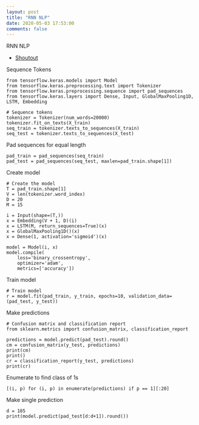 ```yaml
---
layout: post
title: "RNN NLP"
date: 2020-05-03 17:53:00 
comments: false
---
```


RNN NLP

* [Shoutout](https://lazyprogrammer.me/tensorflow-2-0-is-here-get-the-vip-version-now/)

Sequence Tokens
```
from tensorflow.keras.models import Model
from tensorflow.keras.preprocessing.text import Tokenizer
from tensorflow.keras.preprocessing.sequence import pad_sequences
from tensorflow.keras.layers import Dense, Input, GlobalMaxPooling1D, LSTM, Embedding

# Sequence tokens
tokenizer = Tokenizer(num_words=20000)
tokenizer.fit_on_texts(X_train)
seq_train = tokenizer.texts_to_sequences(X_train)
seq_test = tokenizer.texts_to_sequences(X_test)
```

Pad sequences for equal length
```
pad_train = pad_sequences(seq_train)
pad_test = pad_sequences(seq_test, maxlen=pad_train.shape[1])
```

Create model
```
# Create the model
T = pad_train.shape[1]
V = len(tokenizer.word_index)
D = 20
M = 15

i = Input(shape=(T,))
x = Embedding(V + 1, D)(i)
x = LSTM(M, return_sequences=True)(x)
x = GlobalMaxPooling1D()(x)
x = Dense(1, activation='sigmoid')(x)

model = Model(i, x)
model.compile(
    loss='binary_crossentropy',
    optimizer='adam',
    metrics=['accuracy'])
```

Train model
```
# Train model
r = model.fit(pad_train, y_train, epochs=10, validation_data=(pad_test, y_test))
```

Make predictions
```
# Confusion matrix and classification report
from sklearn.metrics import confusion_matrix, classification_report

predictions = model.predict(pad_test).round()
cm = confusion_matrix(y_test, predictions)
print(cm)
print()
cr = classification_report(y_test, predictions)
print(cr)
```

Enumerate to find class of 1s
```
[(i, p) for (i, p) in enumerate(predictions) if p == 1][:20]
```

Make single prediction
```
d = 185
print(model.predict(pad_test[d:d+1]).round())
```